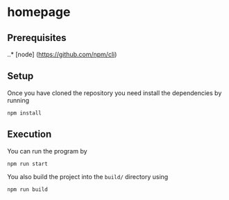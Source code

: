 # homepage

## Prerequisites 
..* [node] (https://github.com/npm/cli) 

## Setup 
Once you have cloned the repository you need install the dependencies by running
```
npm install
```

## Execution
You can run the program by
```
npm run start
```
You also build the project into the `build/` directory using
```
npm run build
```